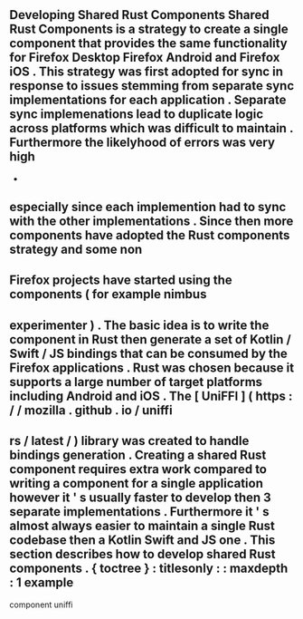 #
Developing
Shared
Rust
Components
Shared
Rust
Components
is
a
strategy
to
create
a
single
component
that
provides
the
same
functionality
for
Firefox
Desktop
Firefox
Android
and
Firefox
iOS
.
This
strategy
was
first
adopted
for
sync
in
response
to
issues
stemming
from
separate
sync
implementations
for
each
application
.
Separate
sync
implemenations
lead
to
duplicate
logic
across
platforms
which
was
difficult
to
maintain
.
Furthermore
the
likelyhood
of
errors
was
very
high
-
-
especially
since
each
implemention
had
to
sync
with
the
other
implementations
.
Since
then
more
components
have
adopted
the
Rust
components
strategy
and
some
non
-
Firefox
projects
have
started
using
the
components
(
for
example
nimbus
-
experimenter
)
.
The
basic
idea
is
to
write
the
component
in
Rust
then
generate
a
set
of
Kotlin
/
Swift
/
JS
bindings
that
can
be
consumed
by
the
Firefox
applications
.
Rust
was
chosen
because
it
supports
a
large
number
of
target
platforms
including
Android
and
iOS
.
The
[
UniFFI
]
(
https
:
/
/
mozilla
.
github
.
io
/
uniffi
-
rs
/
latest
/
)
library
was
created
to
handle
bindings
generation
.
Creating
a
shared
Rust
component
requires
extra
work
compared
to
writing
a
component
for
a
single
application
however
it
'
s
usually
faster
to
develop
then
3
separate
implementations
.
Furthermore
it
'
s
almost
always
easier
to
maintain
a
single
Rust
codebase
then
a
Kotlin
Swift
and
JS
one
.
This
section
describes
how
to
develop
shared
Rust
components
.
{
toctree
}
:
titlesonly
:
:
maxdepth
:
1
example
-
component
uniffi
